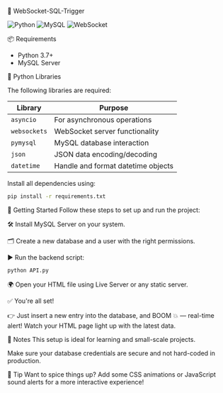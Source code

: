   🚀 WebSocket-SQL-Trigger

  ![Python](https://img.shields.io/badge/Python-3.7+-blue?logo=python)
  ![MySQL](https://img.shields.io/badge/MySQL-Server-005C84?logo=mysql)
  ![WebSocket](https://img.shields.io/badge/WebSocket-Enabled-green)

  📦 Requirements

  - Python 3.7+
  - MySQL Server

  🐍 Python Libraries

  The following libraries are required:

  | Library      | Purpose                              |
  |--------------|--------------------------------------|
  | `asyncio`    | For asynchronous operations          |
  | `websockets` | WebSocket server functionality       |
  | `pymysql`    | MySQL database interaction           |
  | `json`       | JSON data encoding/decoding          |
  | `datetime`   | Handle and format datetime objects   |

  Install all dependencies using:

```bash
pip install -r requirements.txt
```

🚀 Getting Started
Follow these steps to set up and run the project:

🛠️ Install MySQL Server on your system.

🗂️ Create a new database and a user with the right permissions.

▶️ Run the backend script:

```bash
python API.py
```

🌍 Open your HTML file using Live Server or any static server.

✅ You're all set!

👉 Just insert a new entry into the database, and BOOM 💥 — real-time alert!
Watch your HTML page light up with the latest data.

📌 Notes
This setup is ideal for learning and small-scale projects.

Make sure your database credentials are secure and not hard-coded in production.

🧠 Tip
Want to spice things up? Add some CSS animations or JavaScript sound alerts for a more interactive experience!
